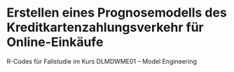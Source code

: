 # Erstellen eines Prognosemodells des Kreditkartenzahlungsverkehr für Online-Einkäufe

R-Codes für Fallstudie im Kurs DLMDWME01 – Model Engineering
